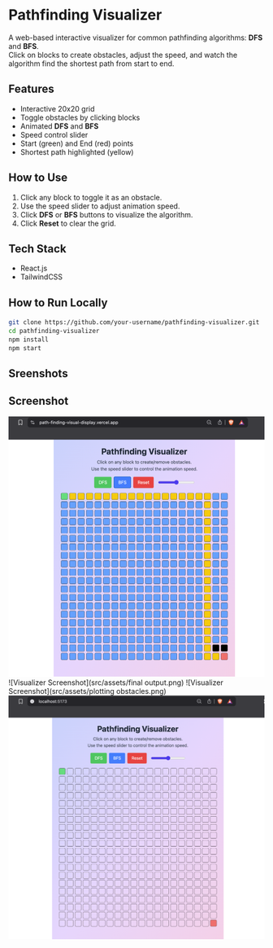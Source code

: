 # Pathfinding Visualizer

A web-based interactive visualizer for common pathfinding algorithms: **DFS** and **BFS**.  
Click on blocks to create obstacles, adjust the speed, and watch the algorithm find the shortest path from start to end.

## Features

- Interactive 20x20 grid
- Toggle obstacles by clicking blocks
- Animated **DFS** and **BFS**
- Speed control slider
- Start (green) and End (red) points
- Shortest path highlighted (yellow)

## How to Use

1. Click any block to toggle it as an obstacle.
2. Use the speed slider to adjust animation speed.
3. Click **DFS** or **BFS** buttons to visualize the algorithm.
4. Click **Reset** to clear the grid.

## Tech Stack

- React.js
- TailwindCSS

## How to Run Locally

```bash
git clone https://github.com/your-username/pathfinding-visualizer.git
cd pathfinding-visualizer
npm install
npm start
```

## Sreenshots

## Screenshot

![Visualizer Screenshot](src/assets/bfs.png)
![Visualizer Screenshot](src/assets/final output.png)
![Visualizer Screenshot](src/assets/plotting obstacles.png)
![Visualizer Screenshot](src/assets/start.png)
